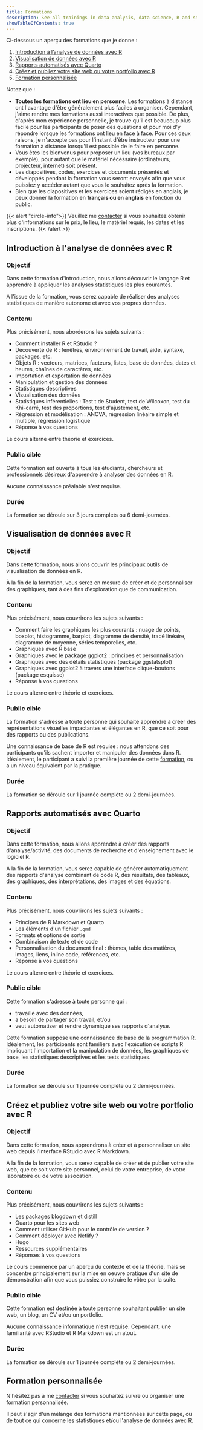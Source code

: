 ```yaml
---
title: Formations
description: See all trainings in data analysis, data science, R and statistics, provided by Antoine Soetewey.
showTableOfContents: true
---
```


Ci-dessous un aperçu des formations que je donne :

1. [Introduction à l’analyse de données avec R](/fr/trainings/#introduction-à-lanalyse-de-données-avec-r)
1. [Visualisation de données avec R](/fr/trainings/#visualisation-de-données-avec-r)
1. [Rapports automatisés avec Quarto](/fr/trainings/#rapports-automatisés-avec-quarto)
1. [Créez et publiez votre site web ou votre portfolio avec R](/fr/trainings/#créez-et-publiez-votre-site-web-ou-votre-portfolio-avec-r)
1. [Formation personnalisée](/fr/trainings/#formation-personnalisée)

Notez que :

- **Toutes les formations ont lieu en personne**. Les formations à distance ont l'avantage d'être généralement plus faciles à organiser. Cependant, j'aime rendre mes formations aussi interactives que possible. De plus, d'après mon expérience personnelle, je trouve qu'il est beaucoup plus facile pour les participants de poser des questions et pour moi d'y répondre lorsque les formations ont lieu en face à face. Pour ces deux raisons, je n'accepte pas pour l'instant d'être instructeur pour une formation à distance lorsqu'il est possible de le faire en personne.
- Vous êtes les bienvenus pour proposer un lieu (vos bureaux par exemple), pour autant que le matériel nécessaire (ordinateurs, projecteur, internet) soit présent.
- Les diapositives, codes, exercices et documents présentés et développés pendant la formation vous seront envoyés afin que vous puissiez y accéder autant que vous le souhaitez après la formation.
- Bien que les diapositives et les exercices soient rédigés en anglais, je peux donner la formation en **français ou en anglais** en fonction du public.

{{< alert "circle-info">}}
Veuillez me [contacter](/fr/#contact) si vous souhaitez obtenir plus d'informations sur le prix, le lieu, le matériel requis, les dates et les inscriptions.
{{< /alert >}}

## Introduction à l'analyse de données avec R

### Objectif

Dans cette formation d'introduction, nous allons découvrir le langage R et apprendre à appliquer les analyses statistiques les plus courantes.

A l'issue de la formation, vous serez capable de réaliser des analyses statistiques de manière autonome et avec vos propres données.

### Contenu

Plus précisément, nous aborderons les sujets suivants :

- Comment installer R et RStudio ?
- Découverte de R : fenêtres, environnement de travail, aide, syntaxe, packages, etc.
- Objets R : vecteurs, matrices, facteurs, listes, base de données, dates et heures, chaînes de caractères, etc.
- Importation et exportation de données
- Manipulation et gestion des données
- Statistiques descriptives
- Visualisation des données
- Statistiques inférentielles : Test t de Student, test de Wilcoxon, test du Khi-carré, test des proportions, test d'ajustement, etc.
- Régression et modélisation : ANOVA, régression linéaire simple et multiple, régression logistique
- Réponse à vos questions

Le cours alterne entre théorie et exercices.

### Public cible

Cette formation est ouverte à tous les étudiants, chercheurs et professionnels désireux d'apprendre à analyser des données en R.

Aucune connaissance préalable n'est requise.

### Durée

La formation se déroule sur 3 jours complets ou 6 demi-journées.

## Visualisation de données avec R

### Objectif

Dans cette formation, nous allons couvrir les principaux outils de visualisation de données en R.

À la fin de la formation, vous serez en mesure de créer et de personnaliser des graphiques, tant à des fins d'exploration que de communication.

### Contenu

Plus précisément, nous couvrirons les sujets suivants :

- Comment faire les graphiques les plus courants : nuage de points, boxplot, histogramme, barplot, diagramme de densité, tracé linéaire, diagramme de moyenne, séries temporelles, etc.
- Graphiques avec R base
- Graphiques avec le package ggplot2 : principes et personnalisation
- Graphiques avec des détails statistiques (package ggstatsplot)
- Graphiques avec ggplot2 à travers une interface clique-boutons (package esquisse)
- Réponse à vos questions

Le cours alterne entre théorie et exercices.

### Public cible

La formation s'adresse à toute personne qui souhaite apprendre à créer des représentations visuelles impactantes et élégantes en R, que ce soit pour des rapports ou des publications.

Une connaissance de base de R est requise : nous attendons des participants qu'ils sachent importer et manipuler des données dans R. Idéalement, le participant a suivi la première journée de cette [formation](/fr/trainings/#introduction-à-lanalyse-de-données-avec-r), ou a un niveau équivalent par la pratique.

### Durée

La formation se déroule sur 1 journée complète ou 2 demi-journées.

## Rapports automatisés avec Quarto

### Objectif

Dans cette formation, nous allons apprendre à créer des rapports d'analyse/activité, des documents de recherche et d'enseignement avec le logiciel R.

A la fin de la formation, vous serez capable de générer automatiquement des rapports d'analyse combinant de code R, des résultats, des tableaux, des graphiques, des interprétations, des images et des équations.

### Contenu

Plus précisément, nous couvrirons les sujets suivants :

- Principes de R Markdown et Quarto
- Les éléments d'un fichier `.qmd`
- Formats et options de sortie
- Combinaison de texte et de code
- Personnalisation du document final : thèmes, table des matières, images, liens, inline code, références, etc.
- Réponse à vos questions

Le cours alterne entre théorie et exercices.

### Public cible

Cette formation s'adresse à toute personne qui :

- travaille avec des données,
- a besoin de partager son travail, et/ou
- veut automatiser et rendre dynamique ses rapports d'analyse.

Cette formation suppose une connaissance de base de la programmation R. Idéalement, les participants sont familiers avec l'exécution de scripts R impliquant l'importation et la manipulation de données, les graphiques de base, les statistiques descriptives et les tests statistiques.

### Durée

La formation se déroule sur 1 journée complète ou 2 demi-journées.

## Créez et publiez votre site web ou votre portfolio avec R

### Objectif

Dans cette formation, nous apprendrons à créer et à personnaliser un site web depuis l'interface RStudio avec R Markdown.

A la fin de la formation, vous serez capable de créer et de publier votre site web, que ce soit votre site personnel, celui de votre entreprise, de votre laboratoire ou de votre assocation.

### Contenu

Plus précisément, nous couvrirons les sujets suivants :

- Les packages blogdown et distill
- Quarto pour les sites web
- Comment utiliser GitHub pour le contrôle de version ?
- Comment déployer avec Netlify ?
- Hugo
- Ressources supplémentaires
- Réponses à vos questions

Le cours commence par un aperçu du contexte et de la théorie, mais se concentre principalement sur la mise en oeuvre pratique d'un site de démonstration afin que vous puissiez construire le vôtre par la suite.

### Public cible

Cette formation est destinée à toute personne souhaitant publier un site web, un blog, un CV et/ou un portfolio.

Aucune connaissance informatique n'est requise. Cependant, une familiarité avec RStudio et R Markdown est un atout.

### Durée

La formation se déroule sur 1 journée complète ou 2 demi-journées.

## Formation personnalisée

N'hésitez pas à me [contacter](/fr/#contact) si vous souhaitez suivre ou organiser une formation personnalisée.

Il peut s'agir d'un mélange des formations mentionnées sur cette page, ou de tout ce qui concerne les statistiques et/ou l'analyse de données avec R.
